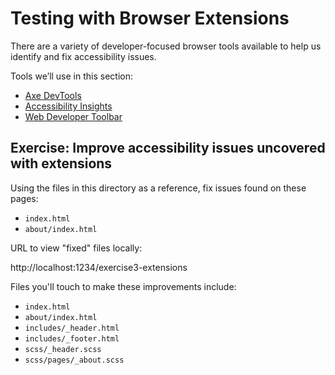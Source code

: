 # Testing with Browser Extensions

There are a variety of developer-focused browser tools available to help us identify and fix
accessibility issues.

Tools we’ll use in this section:

- [Axe DevTools](https://www.deque.com/axe/browser-extensions/)
- [Accessibility Insights](https://accessibilityinsights.io/)
- [Web Developer Toolbar](https://chrispederick.com/work/web-developer/)

## Exercise: Improve accessibility issues uncovered with extensions

Using the files in this directory as a reference, fix issues found on these pages:

- `index.html`
- `about/index.html`

URL to view "fixed" files locally:

http://localhost:1234/exercise3-extensions

Files you'll touch to make these improvements include:

- `index.html`
- `about/index.html`
- `includes/_header.html`
- `includes/_footer.html`
- `scss/_header.scss`
- `scss/pages/_about.scss`
